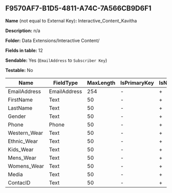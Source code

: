 ## F9570AF7-B1D5-4811-A74C-7A566CB9D6F1

**Name** (not equal to External Key)**:** Interactive_Content_Kavitha

**Description:** n/a

**Folder:** Data Extensions/Interactive Content/

**Fields in table:** 12

**Sendable:** Yes (`EmailAddress` to `Subscriber Key`)

**Testable:** No

| Name | FieldType | MaxLength | IsPrimaryKey | IsNullable | DefaultValue |
| --- | --- | --- | --- | --- | --- |
| EmailAddress | EmailAddress | 254 | - | + |  |
| FirstName | Text | 50 | - | + |  |
| LastName | Text | 50 | - | + |  |
| Gender | Text | 50 | - | + |  |
| Phone | Phone | 50 | - | + |  |
| Western_Wear | Text | 50 | - | + |  |
| Ethnic_Wear | Text | 50 | - | + |  |
| Kids_Wear | Text | 50 | - | + |  |
| Mens_Wear | Text | 50 | - | + |  |
| Womens_Wear | Text | 50 | - | + |  |
| Media | Text | 50 | - | + |  |
| ContacID | Text | 50 | - | + |  |
